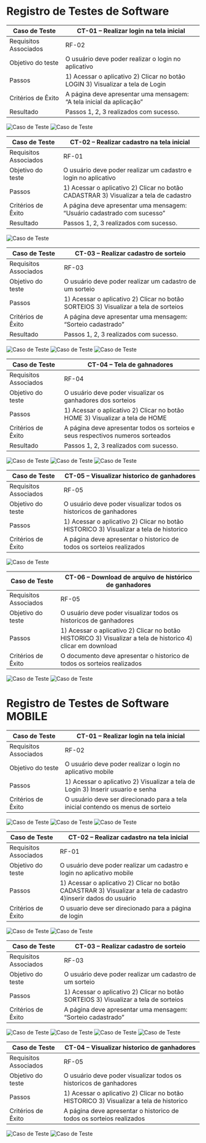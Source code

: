 # Registro de Testes de Software

|Caso de Teste            | CT-01 – Realizar login na tela inicial  |
|-------------------------|-----------------------------------------|
|Requisitos Associados    | RF-02                                   |
|Objetivo do teste        |O usuário deve poder realizar o login no aplicativo |
|Passos                   | 1) Acessar o aplicativo 2) Clicar no botão LOGIN 3) Visualizar a tela de Login |
|Critérios de Êxito       |A página deve apresentar uma mensagem: “A tela inicial da aplicação” |
|Resultado                | Passos 1, 2, 3  realizados com sucesso.  |
![Caso de Teste](img/registrodeteste/ct-01.JPG)
![Caso de Teste](img/registrodeteste/ct-01-1.JPG)


|Caso de Teste            | CT-02 – Realizar cadastro na tela inicial |
|-------------------------|-----------------------------------------|
|Requisitos Associados    | RF-01                                   |
|Objetivo do teste        |O usuário deve poder realizar um cadastro e login no aplicativo |
|Passos                   | 1) Acessar o aplicativo 2) Clicar no botão CADASTRAR 3) Visualizar a tela de cadastro |
|Critérios de Êxito       |A página deve apresentar uma mensagem: “Usuário cadastrado com sucesso” |
|Resultado                | Passos 1, 2, 3  realizados com sucesso.  |
![Caso de Teste](img/registrodeteste/ct-02.JPG)


|Caso de Teste            | CT-03 – Realizar cadastro de sorteio |
|-------------------------|-----------------------------------------|
|Requisitos Associados    | RF-03                                   |
|Objetivo do teste        |O usuário deve poder realizar um cadastro de um sorteio |
|Passos                   | 1) Acessar o aplicativo 2) Clicar no botão SORTEIOS 3) Visualizar a tela de sorteios |
|Critérios de Êxito       |A página deve apresentar uma mensagem: “Sorteio cadastrado” |
|Resultado                | Passos 1, 2, 3  realizados com sucesso.  |
![Caso de Teste](img/registrodeteste/ct-03.JPG)
![Caso de Teste](img/registrodeteste/ct-03-1.JPG)
![Caso de Teste](img/registrodeteste/ct-03-2.JPG)

|Caso de Teste            | CT-04 – Tela de gahnadores |
|-------------------------|-----------------------------------------|
|Requisitos Associados    | RF-04                                   |
|Objetivo do teste        |O usuário deve poder visualizar os ganhadores dos sorteios |
|Passos                   | 1) Acessar o aplicativo 2) Clicar no botão HOME 3) Visualizar a tela de HOME |
|Critérios de Êxito       |A página deve apresentar todos os sorteios e seus respectivos numeros sorteados |
|Resultado                | Passos 1, 2, 3  realizados com sucesso.  |
![Caso de Teste](img/registrodeteste/ct-04.JPG)
![Caso de Teste](img/registrodeteste/ct-04-1.JPG)
![Caso de Teste](img/registrodeteste/ct-04-2.JPG)

|Caso de Teste            | CT-05 – Visualizar historico de ganhadores |
|-------------------------|-----------------------------------------|
|Requisitos Associados    | RF-05                                   |
|Objetivo do teste        |O usuário deve poder visualizar todos os historicos de ganhadores |
|Passos                   | 1) Acessar o aplicativo 2) Clicar no botão HISTORICO 3) Visualizar a tela de historico |
|Critérios de Êxito       |A página deve apresentar o historico de todos os sorteios realizados |
![Caso de Teste](img/registrodeteste/ct-05.JPG)

|Caso de Teste            | CT-06 – Download de arquivo de histórico de ganhadores |
|-------------------------|-----------------------------------------|
|Requisitos Associados    | RF-05                                   |
|Objetivo do teste        |O usuário deve poder visualizar todos os historicos de ganhadores |
|Passos                   | 1) Acessar o aplicativo 2) Clicar no botão HISTORICO 3) Visualizar a tela de historico 4) clicar em download|
|Critérios de Êxito       |O documento deve apresentar o historico de todos os sorteios realizados |
![Caso de Teste](img/registrodeteste/ct-06.JPG)
![Caso de Teste](img/registrodeteste/ct-06-1.JPG)


# Registro de Testes de Software MOBILE

|Caso de Teste            | CT-01 – Realizar login na tela inicial  |
|-------------------------|-----------------------------------------|
|Requisitos Associados    | RF-02                                   |
|Objetivo do teste        |O usuário deve poder realizar o login no aplicativo mobile |
|Passos                   | 1) Acessar o aplicativo 2) Visualizar a tela de Login 3) Inserir usuario e senha|
|Critérios de Êxito       |O usuário deve ser direcionado para a tela inicial contendo os menus de sorteio |
![Caso de Teste](img/registroMobile/CT-01MOBILE.JPG)
![Caso de Teste](img/registroMobile/CT-01.1MOBILE.JPG)
![Caso de Teste](img/registroMobile/CT-01.2MOBILE.JPG)

|Caso de Teste            | CT-02 – Realizar cadastro na tela inicial |
|-------------------------|-----------------------------------------|
|Requisitos Associados    | RF-01                                   |
|Objetivo do teste        |O usuário deve poder realizar um cadastro e login no aplicativo mobile |
|Passos                   | 1) Acessar o aplicativo 2) Clicar no botão CADASTRAR 3) Visualizar a tela de cadastro 4)inserir dados do usuário |
|Critérios de Êxito       |O usuario deve ser direcionado para a página de login |
![Caso de Teste](img/registroMobile/CT-01MOBILE.JPG)
![Caso de Teste](img/registroMobile/CT-02MOBILE.JPG)

|Caso de Teste            | CT-03 – Realizar cadastro de sorteio |
|-------------------------|-----------------------------------------|
|Requisitos Associados    | RF-03                                   |
|Objetivo do teste        |O usuário deve poder realizar um cadastro de um sorteio |
|Passos                   | 1) Acessar o aplicativo 2) Clicar no botão SORTEIOS 3) Visualizar a tela de sorteios |
|Critérios de Êxito       |A página deve apresentar uma mensagem: “Sorteio cadastrado” |
![Caso de Teste](img/registroMobile/CT-01MOBILE.JPG)
![Caso de Teste](img/registroMobile/CT-03MOBILE.JPG)
![Caso de Teste](img/registroMobile/CT-03.1MOBILE.JPG)
![Caso de Teste](img/registroMobile/CT-03.2MOBILE.JPG)

|Caso de Teste            | CT-04 – Visualizar historico de ganhadores |
|-------------------------|-----------------------------------------|
|Requisitos Associados    | RF-05                                   |
|Objetivo do teste        |O usuário deve poder visualizar todos os historicos de ganhadores |
|Passos                   | 1) Acessar o aplicativo 2) Clicar no botão HISTORICO 3) Visualizar a tela de historico |
|Critérios de Êxito       |A página deve apresentar o historico de todos os sorteios realizados |
![Caso de Teste](img/registroMobile/CT-01MOBILE.JPG)
![Caso de Teste](img/registroMobile/CT-03MOBILE.JPG)